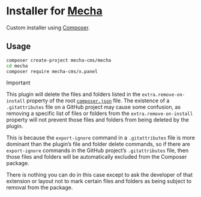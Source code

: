 Installer for [Mecha](https://github.com/mecha-cms/mecha)
=========================================================

Custom installer using [Composer](https://getcomposer.org/doc/articles/custom-installers.md).

Usage
-----

~~~ sh
composer create-project mecha-cms/mecha
cd mecha
composer require mecha-cms/x.panel
~~~

> [!IMPORTANT]
>
> This plugin will delete the files and folders listed in the `extra.remove-on-install` property of the root
> [`composer.json`](https://github.com/mecha-cms/mecha/blob/main/composer.json) file. The existence of a
> `.gitattributes` file on a GitHub project may cause some confusion, as removing a specific list of files or folders
> from the `extra.remove-on-install` property will not prevent those files and folders from being deleted by the plugin.
>
> This is because the `export-ignore` command in a `.gitattributes` file is more dominant than the plugin’s file and
> folder delete commands, so if there are `export-ignore` commands in the GitHub project’s `.gitattributes` file, then
> those files and folders will be automatically excluded from the Composer package.
>
> There is nothing you can do in this case except to ask the developer of that extension or layout not to mark certain
> files and folders as being subject to removal from the package.